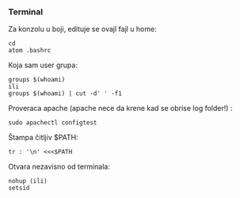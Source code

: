 ### Terminal

Za konzolu u boji, edituje se ovajl fajl u home:
```
cd
atom .bashrc
```

Koja sam user grupa:
```
groups $(whoami)
ili
groups $(whoami) | cut -d' ' -f1
```

Proveraca apache (apache nece da krene kad se obrise log folder!) :
```
sudo apachectl configtest
```

Štampa čitljiv $PATH:
```
tr : '\n' <<<$PATH
```

Otvara nezavisno od terminala:
```
nohup (ili)
setsid
```
